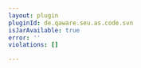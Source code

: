 ```yaml
---
layout: plugin
pluginId: de.qaware.seu.as.code.svn
isJarAvailable: true
error: ''
violations: []

---
```

